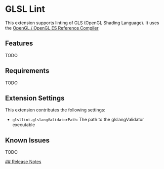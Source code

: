 # GLSL Lint
This extension supports linting of GLS (OpenGL Shading Language).
It uses the [OpenGL / OpenGL ES Reference Compiler](https://www.khronos.org/opengles/sdk/tools/Reference-Compiler/)

## Features
TODO

## Requirements
TODO

## Extension Settings
This extension contributes the following settings:

* `glsllint.glslangValidatorPath`: The path to the glslangValidator executable

## Known Issues
TODO

[## Release Notes](CHANGELOG.md)

